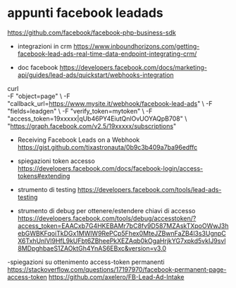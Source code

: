 # appunti facebook leadads


https://github.com/facebook/facebook-php-business-sdk

- integrazioni in crm
https://www.inboundhorizons.com/getting-facebook-lead-ads-real-time-data-endpoint-integrating-crm/

- doc facebook 
https://developers.facebook.com/docs/marketing-api/guides/lead-ads/quickstart/webhooks-integration

curl \
  -F "object=page" \ 
  -F "callback_url=https://www.mysite.it/webhook/facebook-lead-ads" \ 
  -F "fields=leadgen" \ 
  -F "verify_token=mytoken" \ 
  -F "access_token=19xxxxx|qUb46PY4EiutQnlOvUOYAQpB708" \ 
  "https://graph.facebook.com/v2.5/19xxxxx/subscriptions"
 
- Receiving Facebook Leads on a Webhook
https://gist.github.com/tixastronauta/0b9c3b409a7ba96edffc
 

- spiegazioni token accesso
https://developers.facebook.com/docs/facebook-login/access-tokens#extending
  
- strumento di testing
https://developers.facebook.com/tools/lead-ads-testing
  
- strumento di debug per ottenere/estendere chiavi di accesso
https://developers.facebook.com/tools/debug/accesstoken/?access_token=EAACxb7G4HKEBAMr7bC8fv9D587MZAskTXpoOWwJ3hebGWBKFqoiTkDGx1MWlW9RePCp5Fhex0MteJZBwnFaZB4l3s3UgnpCX6TxhUnlVl9HfL9kUFbt6ZBheePkXEZAqb0kOgaHrjkYG7xpkd5vkIJ9svl8MDpghbaeS1ZAOktGh4YnAS6EBxc&version=v3.0
  
-spiegazioni su ottenimento access-token permanenti
https://stackoverflow.com/questions/17197970/facebook-permanent-page-access-token
https://github.com/axelero/FB-Lead-Ad-Intake
  

